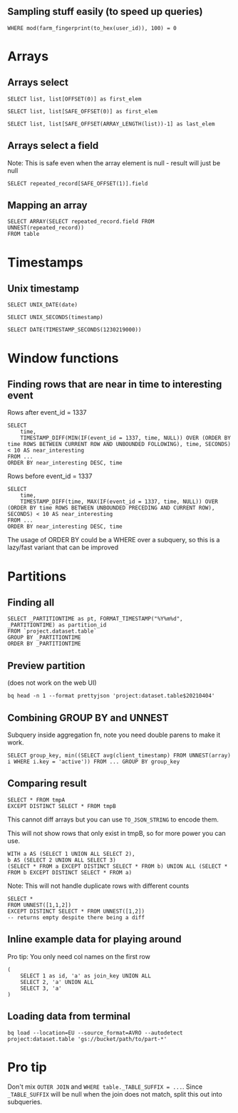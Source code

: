 ## Sampling stuff easily (to speed up queries)

    WHERE mod(farm_fingerprint(to_hex(user_id)), 100) = 0

# Arrays

## Arrays select

    SELECT list, list[OFFSET(0)] as first_elem

    SELECT list, list[SAFE_OFFSET(0)] as first_elem

    SELECT list, list[SAFE_OFFSET(ARRAY_LENGTH(list))-1] as last_elem

## Arrays select a field

Note: This is safe even when the array element is null - result will just be null

    SELECT repeated_record[SAFE_OFFSET(1)].field

## Mapping an array

    SELECT ARRAY(SELECT repeated_record.field FROM UNNEST(repeated_record))
    FROM table


# Timestamps

## Unix timestamp

    SELECT UNIX_DATE(date)

    SELECT UNIX_SECONDS(timestamp)

    SELECT DATE(TIMESTAMP_SECONDS(1230219000))

# Window functions

## Finding rows that are near in time to interesting event

Rows after event_id = 1337

    SELECT
        time,
        TIMESTAMP_DIFF(MIN(IF(event_id = 1337, time, NULL)) OVER (ORDER BY time ROWS BETWEEN CURRENT ROW AND UNBOUNDED FOLLOWING), time, SECONDS) < 10 AS near_interesting
    FROM ...
    ORDER BY near_interesting DESC, time

Rows before event_id = 1337

    SELECT
        time,
        TIMESTAMP_DIFF(time, MAX(IF(event_id = 1337, time, NULL)) OVER (ORDER BY time ROWS BETWEEN UNBOUNDED PRECEDING AND CURRENT ROW), SECONDS) < 10 AS near_interesting
    FROM ...
    ORDER BY near_interesting DESC, time

The usage of ORDER BY could be a WHERE over a subquery, so this is a lazy/fast variant that can be improved

# Partitions

## Finding all

    SELECT _PARTITIONTIME as pt, FORMAT_TIMESTAMP("%Y%m%d", _PARTITIONTIME) as partition_id
    FROM `project.dataset.table`
    GROUP BY _PARTITIONTIME
    ORDER BY _PARTITIONTIME

## Preview partition

(does not work on the web UI)

    bq head -n 1 --format prettyjson 'project:dataset.table$20210404'

## Combining GROUP BY and UNNEST

Subquery inside aggregation fn, note you need double parens to make it work.

    SELECT group_key, min((SELECT avg(client_timestamp) FROM UNNEST(array) i WHERE i.key = 'active')) FROM ... GROUP BY group_key

## Comparing result

    SELECT * FROM tmpA
    EXCEPT DISTINCT SELECT * FROM tmpB

This cannot diff arrays but you can use `TO_JSON_STRING` to encode them.

This will not show rows that only exist in tmpB, so for more power you can use.

    WITH a AS (SELECT 1 UNION ALL SELECT 2),
    b AS (SELECT 2 UNION ALL SELECT 3)
    (SELECT * FROM a EXCEPT DISTINCT SELECT * FROM b) UNION ALL (SELECT * FROM b EXCEPT DISTINCT SELECT * FROM a)

Note: This will not handle duplicate rows with different counts

    SELECT *
    FROM UNNEST([1,1,2])
    EXCEPT DISTINCT SELECT * FROM UNNEST([1,2])
    -- returns empty despite there being a diff

## Inline example data for playing around

Pro tip: You only need col names on the first row

    (
        SELECT 1 as id, 'a' as join_key UNION ALL
        SELECT 2, 'a' UNION ALL
        SELECT 3, 'a'
    )

## Loading data from terminal

    bq load --location=EU --source_format=AVRO --autodetect project:dataset.table 'gs://bucket/path/to/part-*'

# Pro tip

Don't mix `OUTER JOIN` and `WHERE table._TABLE_SUFFIX = ...`. Since `_TABLE_SUFFIX` will be null when the join does not match, split this out into subqueries.